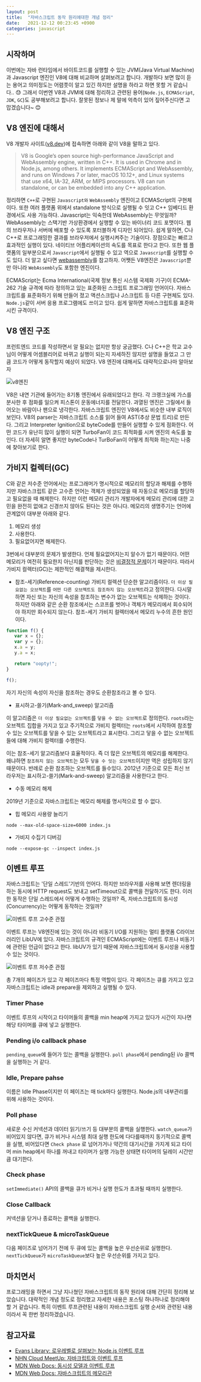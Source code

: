 ```yaml
---
layout: post
title:  "자바스크립트 동작 원리에대한 개념 정리"
date:   2021-12-12 00:23:45 +0900
categories: javascript
---
```

## 시작하며
이번에는 자바 런타임에서 바이트코드를 실행할 수 있는 JVM(Java Virtual Machine)과 Javascript 엔진인 V8에 대해 비교하며 살펴보려고 합니다. 개발하다 보면 많이 듣는 용어고 의미정도는 어렴풋이 알고 있긴 하지만 설명을 하라고 하면 못할 거 같습니다.. 😓 그래서 이번엔 V8과 JVM에 대해 정리하고 관련된 용어(`Node.js`, `ECMAScript`, `JDK`, `GC`)도 공부해보려고 합니다. 잘못된 정보나 제 말에 억측이 있어 짚어주신다면 고맙겠습니다~ 😊

## V8 엔진에 대해서

V8 개발자 사이트([v8.dev](https://v8.dev/))에 접속하면 아래와 같이 V8을 말하고 있다.
> V8 is Google’s open source high-performance JavaScript and WebAssembly engine, written in C++. It is used in Chrome and in Node.js, among others. It implements ECMAScript and WebAssembly, and runs on Windows 7 or later, macOS 10.12+, and Linux systems that use x64, IA-32, ARM, or MIPS processors. V8 can run standalone, or can be embedded into any C++ application.

정리하면 `C++`로 구현된 `Javascript와` `WebAssembly` 엔진이고 ECMAScript의 구현체이다. 또한 여러 플랫폼 위에서 standalone 방식으로 실행될 수 잇고 C++ 임베디드 환경에서도 사용 가능하다. Javascript는 익숙한데 WebAssembly는 무엇일까? WebAssembly는 스택기반 가상환경에서 실행할 수 있는 바이너리 코드 포맷이다. 웹의 브라우저나 서버에 배포할 수 있도록 포터블하게 디자인 되어있다. 쉽게 말하면, C나 C++로 프로그래밍한 결과를 브라우저에서 실행시켜주는 기술이다. 장점으로는 빠르고 효과적인 실행이 있다. 네이티브 어플리케이션의 속도를 목표로 한다고 한다. 또한 웹 플랫폼의 일부분으로서 `Javascript`에서 실행될 수 있고 역으로 `Javascript`를 실행할 수 도 있다. 더 알고 싶다면 [webassembly](https://webassembly.org/)를 참고하자. 어쨋든 V8엔진은 `Javascript`뿐만 아니라 `WebAssembly`도 포함한 엔진이다.

ECMAScript는 Ecma International(국제 정보 통신 시스템 국제화 기구)이 ECMA-262 기술 규격에 따라 정의하고 있는 표준화된 스크립트 프로그래밍 언어이다. 자바스크립트를 표준화하기 위해 만들어 졌고 액션스크립나 J스크립트 등 다른 구현체도 있다. `Node.js`같이 서버 응용 프로그램에도 쓰이고 있다. 쉽게 말하면 자바스크립트를 표준화시킨 규격이다.

## V8 엔진 구조

프런트엔드 코드를 작성하면서 알 필요는 없지만 항상 궁금했다. C나 C++은 학교 교수님이 어떻게 어셈블리어로 바뀌고 실행이 되는지 자세하진 않지만 설명을 들었고 그 만큼 코드가 어떻게 동작할지 예상이 되었다. V8 엔진에 대해서도 대략적으로나마 알아보자

![v8엔진](/assets/images/v8-engine.png)

V8은 내연 기관에 들어가는 8기통 엔진에서 유래되었다고 한다. 각 크랭크실에 가스를 분사한 후 점화를 일으켜 피스톤이 운동에너지를 전달한다. 과열된 엔진은 그릴에서 들어오는 바람이나 팬으로 냉각한다. 자바스크립트 엔진인 V8에서도 비슷한 내부 로직이 보인다. V8의 parser는 자바스크립트 소스를 읽어 들여 AST(추상 문법 트리)로 만든다. 그리고 Interpreter Ignition으로 byteCode를 만들어 실행할 수 있게 점화한다. 어떤 코드가 유난히 많이 실행이 되면 TurboFan이 코드 최적화를 시켜 엔진의 속도를 높인다. 더 자세히 알면 좋지만 byteCode나 TurBoFan이 어떻게 최적화 하는지는 나중에 찾아보기로 한다.

## 가비지 컬렉터(GC)

C와 같은 저수준 언어에서는 프로그래머가 명시적으로 메모리의 할당과 해제를 수행하지만 자바스크립트 같은 고수준 언어는 객체가 생성되었을 때 자동으로 메모리를 할당하고 필요없을 때 해제한다. 하지만 이런 메모리 관리가 개발자에게 메모리 관리에 대한 고민을 완전히 없애고 신경쓰지 않아도 된다는 것은 아니다. 메모리의 생명주기는 언어에 관계없이 대부분 아래와 같다.

1. 메모리 생성
2. 사용한다.
3. 필요없어지면 해제한다.

3번에서 대부분의 문제가 발생한다. 언제 필요없어지는지 알수가 없기 때문이다. 어떤 메모리가 여전히 필요한지 아닌지를 판단하는 것은 [비결정적 문제](https://en.wikipedia.org/wiki/Decidability_%28logic%29)이기 때문이다. 따라서 가비지 컬렉터(GC)는 제한적인 해결책을 제시한다.

- 참조-세기(Reference-counting) 가비지 컬렉션
 단순한 알고리즘이다. ```더 이상 필요없는 오브젝트```를 ```어떤 다른 오브젝트도 참조하지 않는 오브젝트```라고 정의한다. 다시말하면 자신 또는 자신의 속성을 참조하는 변수가 없는 오브젝트는 삭제하는 것이다.
 하지만 아래와 같은 순환 참조에서는 스코프를 벗어나 객체가 메모리에서 회수되어야 하지만 회수되지 않는다. 참조-세기 가비지 컬렉터에서 메모리 누수의 흔한 원인이다.

 ```js
function f() {
    var x = {};
    var y = {};
    x.a = y;
    y.a = x;

    return "oopty!";
}

f();
 ```

 자기 자신의 속성이 자신을 참조하는 경우도 순환참조라고 볼 수 있다.
- 표시하고-쓸기(Mark-and_sweep) 알고리즘  
  

 이 알고리즘은 ```더 이상 필요없는 오브젝트```를 ```닿을 수 없는 오브젝트```로 정의한다.
 ``roots``라는 오브젝트 집합을 가지고 있고 주기적으로 가비지 컬렉터는 ``roots``에서 시작하여 참조할 수 있는 오브젝트를 닿을 수 있는 오브젝트라고 표시한다. 그리고 닿을 수 없는 오브젝트들에 대해 가비지 컬렉터를 수행한다.  

 이는 참조-세기 알고리즘보다 효율적이다. 즉 더 많은 오브젝트의 메모리를 해제한다. 왜냐하면 ```참조하지 않는 오브젝트```는 모두 ```닿을 수 잇는 오브젝트```이지만 역은 성립하지 않기 때문이다. 반례로 순환 참조하는 오브젝트를 들수있다. 2012년 기준으로 모든 최신 브라우저는 표시하고-쓸기(Mark-and-sweep) 알고리즘을 사용한다고 한다.

- 수동 메모리 해제

 2019년 기준으로 자바스크립트는 메모리 해제를 명시적으로 할 수 없다.

- 힙 메모리 사용량 늘리기

```
node --max-old-space-size=6000 index.js
```

- 가비지 수집기 디버깅

```
node --expose-gc --inspect index.js
```

## 이벤트 루프
자바스크립트는 '단일 스레드'기반의 언어다. 하지만 브라우저를 사용해 보면 렌더링을 하는 동시에 HTTP request도 보내고 setTimeout으로 콜백을 전달하기도 한다. 이러한 동작은 단일 스레드에서 어떻게 수행하는 것일까? 즉, 자바스크립트의 동시성(Concurrency)는 어떻게 동작하는 것일까?

![이벤트 루프 고수준 관점](/assets/images/highLevelEventLoopView.jpg)

이벤트 루프는 V8엔진에 있는 것이 아니라 비동기 I/O를 지원하는 멀티 플랫폼 C라이브러리인 LibUV에 있다. 자바스크립트의 규격인 ECMAScript에는 이벤트 루프나 비동기에 관련된 언급이 없다고 한다. libUV가 있기 때문에 자바스크립트에서 동시성을 사용할 수 있는 것이다. 

![이벤트 루프 저수준 관점](/assets/images/lowLevelEventLoopView.png)

총 7개의 페이즈가 있고 각 페이즈마다 특정 역할이 있다. 각 페이즈는 큐를 가지고 있고 자바스크립트는 idle과 prepare을 제외하고 실행될 수 있다.

### Timer Phase  
이벤트 루프의 시작이고 타이머들의 콜백을 min heap에 가지고 있다가 시간이 지나면 해당 타이머를 큐에 넣고 실행한다.

### Pending i/o callback phase  
`pending_queue`에 들어가 있는 콜백을 실행한다. `poll phase`에서 pending된 i/o 콜백을 실행하는 거 같다.

### Idle, Prepare pahse  
이름은 Idle Phase이지만 이 페이즈는 매 tick마다 실행한다. Node.js의 내부관리를 위해 사용하는 것이다.

### Poll phase  
새로운 수신 커넥션과 데이터 읽기/쓰기 등 대부분의 콜백을 실행한다. `watch_queue`가 비어있지 않다면, 큐가 비거나 시스템 최대 실행 한도에 다다를때까지 동기적으로 콜백을 실행, 비어있다면 `Check phase` 로 넘어가거나 약간의 대기시간을 가지게 되고 타이머 min heap에서 하나를 꺼내고 타이머가 실행 가능한 상태면 타이머의 딜레이 시간만큼 대기한다.

### Check phase  
`setImmediate()` API의 콜백을 큐가 비거나 실행 한도가 초과될 때까지 실행한다.

### Close Callback  
커넥션을 닫거나 종료하는 콜백을 실행한다.

### nextTickQueue & microTaskQueue  
다음 페이즈로 넘어가기 전에 두 큐에 있는 콜백을 높은 우선순위로 실행한다. `nextTickQueue`가 `microTaskQueue`보다 높은 우선순위를 가지고 있다.


## 마치면서
프로그래밍을 하면서 그냥 지나쳤던 자바스크립트의 동작 원리에 대해 간단히 정리해 보았습니다. 대략적인 개념 정도로 정리했고 자세한 내용은 포스팅 하나하나로 정리해야 할 거 같습니다. 특히 이벤트 루프관련된 내용이 자바스크립트 실행 순서와 관련된 내용이라서 꼭 한번 정리하겠습니다.

## 참고자료
- [Evans Library: 로우레벨로 살펴보는 Node.js 이벤트 루프](https://evan-moon.github.io/2019/08/01/nodejs-event-loop-workflow/)
- [NHN Cloud MeetUp: 자바크립트와 이벤트 루프](https://meetup.toast.com/posts/89)
- [MDN Web Docs: 동시성 모델과 이벤트 루프](https://developer.mozilla.org/ko/docs/Web/JavaScript/EventLoop)
- [MDN Web Docs: 자바스크립트의 메모리관](https://developer.mozilla.org/ko/docs/Web/JavaScript/Memory_Management)